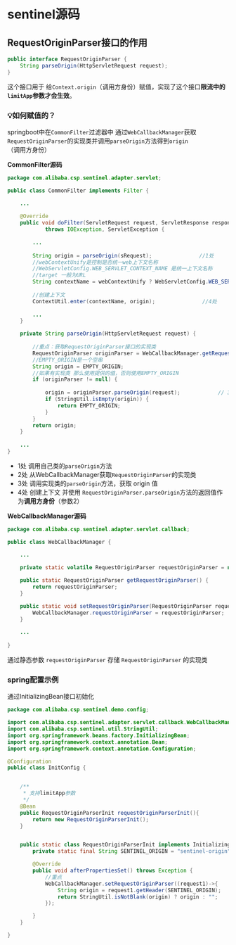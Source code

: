 # sentinel源码



## <div id="RequestOriginParser"></div>RequestOriginParser接口的作用

```java
public interface RequestOriginParser {
    String parseOrigin(HttpServletRequest request);
}
```

这个接口用于 给`Context.origin`（调用方身份）赋值，实现了这个接口**限流中的`limitApp`参数才会生效**。



### 💡如何赋值的？

springboot中在`CommonFilter`过滤器中 通过`WebCallbackManager`获取`RequestOriginParser`的实现类并调用`parseOrigin`方法得到`origin`（调用方身份）

**CommonFilter源码**

```java
package com.alibaba.csp.sentinel.adapter.servlet;

public class CommonFilter implements Filter {

    ...
    
    @Override
    public void doFilter(ServletRequest request, ServletResponse response, FilterChain chain)
            throws IOException, ServletException {
      
        ...
        
        String origin = parseOrigin(sRequest);               //1处
        //webContextUnify是控制是否统一web上下文名称
        //WebServletConfig.WEB_SERVLET_CONTEXT_NAME 是统一上下文名称
        //target 一般为URL
        String contextName = webContextUnify ? WebServletConfig.WEB_SERVLET_CONTEXT_NAME : target;
        
        //创建上下文
        ContextUtil.enter(contextName, origin);               //4处
      
        ...
    }

    private String parseOrigin(HttpServletRequest request) {
        
        //重点：获取RequestOriginParser接口的实现类 
        RequestOriginParser originParser = WebCallbackManager.getRequestOriginParser();  //2处
        //EMPTY_ORIGIN是一个空串
        String origin = EMPTY_ORIGIN;
        //如果有实现类 那么使用提供的值，否则使用EMPTY_ORIGIN
        if (originParser != null) {
            
            origin = originParser.parseOrigin(request);            // 3处
            if (StringUtil.isEmpty(origin)) {
                return EMPTY_ORIGIN;
            }
        }
        return origin;
    }  
  
    ...
}
```

- 1处 调用自己类的`parseOrigin`方法
- 2处 从WebCallbackManager获取`RequestOriginParser`的实现类
- 3处 调用实现类的`parseOrigin`方法，获取 origin 值
- 4处 创建上下文 并使用 `RequestOriginParser.parseOrigin`方法的返回值作为**调用方身份**（参数2）



**WebCallbackManager源码**

```java
package com.alibaba.csp.sentinel.adapter.servlet.callback;

public class WebCallbackManager {

    ...
  
    private static volatile RequestOriginParser requestOriginParser = null;

    public static RequestOriginParser getRequestOriginParser() {
        return requestOriginParser;
    }

    public static void setRequestOriginParser(RequestOriginParser requestOriginParser) {
        WebCallbackManager.requestOriginParser = requestOriginParser;
    }
  
    ...
     
}

```

通过静态参数 `requestOriginParser` 存储 `RequestOriginParser` 的实现类



### spring配置示例

通过InitializingBean接口初始化

```java
package com.alibaba.csp.sentinel.demo.config;

import com.alibaba.csp.sentinel.adapter.servlet.callback.WebCallbackManager;
import com.alibaba.csp.sentinel.util.StringUtil;
import org.springframework.beans.factory.InitializingBean;
import org.springframework.context.annotation.Bean;
import org.springframework.context.annotation.Configuration;

@Configuration
public class InitConfig {


    /**
     * 支持limitApp参数
     */
    @Bean
    public RequestOriginParserInit requestOriginParserInit(){
        return new RequestOriginParserInit();
    }


    public static class RequestOriginParserInit implements InitializingBean{
        private static final String SENTINEL_ORIGIN = "sentinel-origin";

        @Override
        public void afterPropertiesSet() throws Exception {
            //重点
            WebCallbackManager.setRequestOriginParser((request1)->{
                String origin = request1.getHeader(SENTINEL_ORIGIN);
                return StringUtil.isNotBlank(origin) ? origin : "";
            });

        }
    }

}

```

